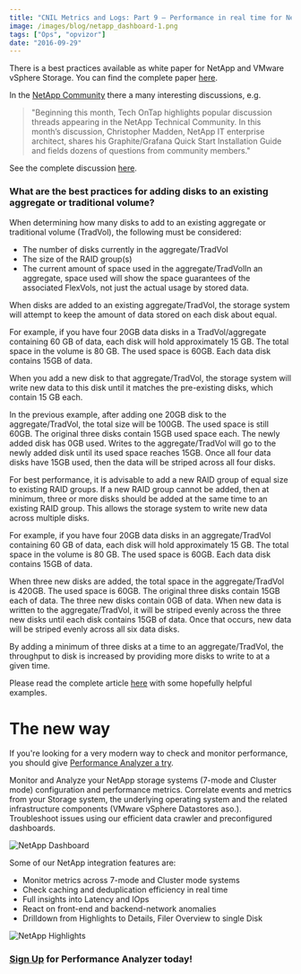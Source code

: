```yaml
---
title: "CNIL Metrics and Logs: Part 9 – Performance in real time for NetApp"
image: /images/blog/netapp_dashboard-1.png
tags: ["Ops", "opvizor"]
date: "2016-09-29"
---
```


There is a best practices available as white paper for NetApp and VMware vSphere Storage. You can find the complete paper [here](ftp://ftp.netapp.com/pub/alim/pub/tr-3749.pdf).

In the [NetApp Community](http://community.netapp.com/) there a many interesting discussions, e.g.

> "Beginning this month, Tech OnTap highlights popular discussion threads appearing in the NetApp Technical Community. In this month’s discussion, Christopher Madden, NetApp IT enterprise architect, shares his Graphite/Grafana Quick Start Installation Guide and fields dozens of questions from community members."

See the complete discussion [here](http://community.netapp.com/t5/Tech-OnTap-Articles/Ask-the-Experts-How-Can-I-Monitor-NetApp-Storage-Performance-with-Graphite-and/ta-p/122363).

### What are the best practices for adding disks to an existing aggregate or traditional volume?

When determining how many disks to add to an existing aggregate or traditional volume (TradVol), the following must be considered:

- The number of disks currently in the aggregate/TradVol
- The size of the RAID group(s)
- The current amount of space used in the aggregate/TradVolIn an aggregate, space used will show the space guarantees of the associated FlexVols, not just the actual usage by stored data.

When disks are added to an existing aggregate/TradVol, the storage system will attempt to keep the amount of data stored on each disk about equal.

For example, if you have four 20GB data disks in a TradVol/aggregate containing 60 GB of data, each disk will hold approximately 15 GB. The total space in the volume is 80 GB. The used space is 60GB. Each data disk contains 15GB of data.

When you add a new disk to that aggregate/TradVol, the storage system will write new data to this disk until it matches the pre-existing disks, which contain 15 GB each. 

In the previous example, after adding one 20GB disk to the aggregate/TradVol, the total size will be 100GB. The used space is still 60GB. The original three disks contain 15GB used space each. The newly added disk has 0GB used. Writes to the aggregate/TradVol will go to the newly added disk until its used space reaches 15GB. Once all four data disks have 15GB used, then the data will be striped across all four disks.

For best performance, it is advisable to add a new RAID group of equal size to existing RAID groups. If a new RAID group cannot be added, then at minimum, three or more disks should be added at the same time to an existing RAID group. This allows the storage system to write new data across multiple disks.

For example, if you have four 20GB data disks in an aggregate/TradVol containing 60 GB of data, each disk will hold approximately 15 GB. The total space in the volume is 80 GB. The used space is 60GB. Each data disk contains 15GB of data.

When three new disks are added, the total space in the aggregate/TradVol is 420GB. The used space is 60GB. The original three disks contain 15GB each of data. The three new disks contain 0GB of data. When new data is written to the aggregate/TradVol, it will be striped evenly across the three new disks until each disk contains 15GB of data. Once that occurs, new data will be striped evenly across all six data disks.

By adding a minimum of three disks at a time to an aggregate/TradVol, the throughput to disk is increased by providing more disks to write to at a given time.

Please read the complete article [here](https://kb.netapp.com/support/index?page=content&id=3011682) with some hopefully helpful examples.

# The new way

If you're looking for a very modern way to check and monitor performance, you should give [Performance Analyzer a try](http://try.opvizor.com/perfanalyzer/).

Monitor and Analyze your NetApp storage systems (7-mode and Cluster mode) configuration and performance metrics. Correlate events and metrics from your Storage system, the underlying operating system and the related infrastructure components (VMware vSphere Datastores aso.). Troubleshoot issues using our efficient data crawler and preconfigured dashboards.

![NetApp Dashboard](/images/blog/netapp_dashboard-1.png)

Some of our NetApp integration features are:

- Monitor metrics across 7-mode and Cluster mode systems
- Check caching and deduplication efficiency in real time
- Full insights into Latency and IOps
- React on front-end and backend-network anomalies
- Drilldown from Highlights to Details, Filer Overview to single Disk

![NetApp Highlights](/images/blog/netapp_cl_highlights-1.png)

### [Sign Up](http://try.opvizor.com/perfanalyzer/) for Performance Analyzer today!
